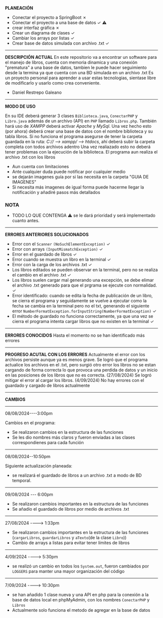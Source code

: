 
**PLANEACIÓN**
- Conectar el proyecto a SpringBoot &cross;
- Conectar el proyecto a una base de datos &check; :warning: 
- crear interfaz gráfica &cross;
- Crear un diagrama de clases &check;
- Cambiar los arrays por listas &check;
- Crear base de datos simulada con archivo .txt &check;


________________________________________________________________________________


**DESCRIPCIÓN ACTUAL**
En este repositorio va a encontrar un software para el manejo de libros, cuenta con memoria dinamica y una conexión "prematura" a una base de datos, tambien le puede hacer seguimiento desde la termina ya que cuenta con una BD simulada en un archivo .txt
Es un proyecto personal para aprender a usar estas tecnologias, sientase libre de modificarlo y usarlo como crea conveniente.
- Daniel Restrepo Galeano

________________________________________________________________________________

**MODO DE USO**

En su IDE deberá generar 3 clases `Biblioteca.java`, `ConectarPHP` y `Libro.java` además de un archivo (API) en `PHP` llamado `Libros.php`.
También hará uso de *XAMPP* deberá activar *Apache* y *MySql*.
Una vez hecho esto (por ahora) deberá crear una base de datos con el nombre biblioteca y su tabla libros.
Si no funciona el programa asegurse de tener la carpeta guardada en la ruta:
*C:// --> xampp/ --> htdocs*, ahí deberá subir la carpeta completa con todos archivos adentro
Una vez realiazado esto no deberá tener problemas con la ejecución de la biblioteca.
El programa aun realiza el archivo .txt con los libros 
- Aun cuenta con limitaciones
- Ante cualquier duda puede notificar por cualquier medio
- se dejarán imagenes guía por si las necesita en la carpeta "GUIA DE IMAGENES"
- Si necesita más imagenes de igual forma puede hacerme llegar la notificación y añadiré pasos más detallados

### NOTA 
- TODO LO QUE CONTENGA :warning: se le dará prioridad y será implementado cuanto antes.

_________________________________________________________________________________

**ERRORES ANTERIORES SOLUCIONADOS**
- Error con el `Scanner` `(NoSuchElementException)` &check;
- Error con arrays `(InputMismatchException)` &check;
- Error en el guardado de libros &check;
- Error cuando se muestra un libro en la terminal &check;
- Error con la carga de los archivos .txt  &check;
- Los libros editados se pueden observar en la terminal, pero no se realiza el cambio en el archivo .txt &check;
- Los libros suelen cargar mal generando una excepción, se debe elimar el archivo .txt generado para que el prgrama se ejecute con normalidad. &check;
- Error identificado: cuando se edita la fecha de publicación de un libro, se cierra el programa y seguidamente se vuelve a ejecutar como la fecha se cambia en la terminal pero no el txt, generando el siguiente error `NumberFormatException.forInputString(NumberFormatException)` &check;
- El método de guardado no funciona correctamente, ya que una vez se cierra el programa
      intenta cargar libros que no existen en la terminal &check;



_________________________________________________________________________________

**ERRORES CONOCIDOS**
Hasta el momento no se han identificado más errores
__________________________________________________________________________________
**PROGRESO ACUTAL CON LOS ERRORES**
Actualmente el error con los archivos persiste aunque ya es menos grave.
Se logró que el programa actualice los archivos en el .txt, pero surgió otro error
los libros no se estan cargando de forma correcta lo que provoca una perdida de datos y un inicio en las posiciones de los libros que no es correcta.
(27/08/2024)
Se logró mitigar el error al cargar los libros.
(4/09/2024)
No hay errores con el guardado y cargado de libros actualmente


__________________________________________________________________________________

 **CAMBIOS**
__________________________________________________________  
08/08/2024----3:00pm

Cambios en el programa: 
- Se realizaron cambios en la estructura de las funciones
- Se les dio nombres más claros y fueron enviadas a las clases correspondienes para cada función

____________________________________________________________ 
08/08/2024--10:50pm

Siguiente actualización planeada:
- se realizará el guardado de libros a un archivo .txt a modo de BD temporal.

_________________________________________________________________________________

09/08/2024 --- 6:00pm

- Se realizaron cambios importantes en la estructura de las funciones
- Se añadio el guardado de libros por medio de archivos .txt

_____________________________________________________________________________________

27/08/2024 ----> 1:33pm

- Se realizaron cambios importantes en la estructura de las funciones (`cargarLibros`, `guardarLibros` y `aTexto`(de la clase `Libro`))
- Cambio de arrays a listas  para evitar tener límites de libros

_____________________________________________________________________________________

4/09/2024 ----> 5:30pm
- se realizó un cambio en todos los `System.out`, fueron cambiados por `LOGGERS` para manter una mayor organización del código

_____________________________________________________________________________________

7/09/2024 ----> 10:30pm
- se han añadido 1 clase nueva y una API en php para la conexión a la base de datos local en phpMyAdmin, con los nombres `ConectarPHP` y `Libros`
- Actualmente solo funciona el metodo de agregar en la base de datos


